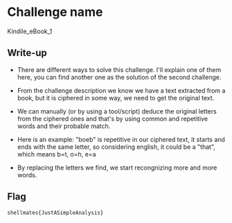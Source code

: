 # Challenge name
Kindile_eBook_1
## Write-up
- There are different ways to solve this challenge. I'll explain one of them here, you can find another one as the solution of the second challenge.

- From the challenge description we know we have a text extracted from a book, but it is ciphered in some way, we need to get the original text. 

- We can manually (or by using a tool/script) deduce the original letters from the ciphered ones and that's by using common and repetitive words and their probable match.

- Here is an example:
	"boeb" is repetitive in our ciphered text, it starts and ends with the same letter, so considering english, it could be a "that", which means b=t, o=h, e=a
	
- By replacing the letters we find, we start recongnizing more and more words. 

## Flag

`shellmates{JustASimpleAnalysis}`
